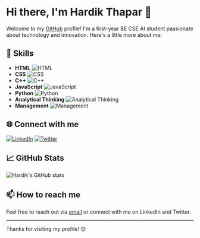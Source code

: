 # Hi there, I'm Hardik Thapar 👋

Welcome to my [GitHub](https://github.com/) profile! I'm a first-year BE CSE AI student passionate about technology and innovation. Here's a little more about me:

## 🚀 Skills

- **HTML** ![HTML](https://progress-bar.dev/80/) <!-- Adjust the percentage to reflect your proficiency -->
- **CSS** ![CSS](https://progress-bar.dev/75/) <!-- Adjust the percentage to reflect your proficiency -->
- **C++** ![C++](https://progress-bar.dev/70/) <!-- Adjust the percentage to reflect your proficiency -->
- **JavaScript** ![JavaScript](https://progress-bar.dev/65/) <!-- Adjust the percentage to reflect your proficiency -->
- **Python** ![Python](https://progress-bar.dev/60/) <!-- Adjust the percentage to reflect your proficiency -->
- **Analytical Thinking** ![Analytical Thinking](https://progress-bar.dev/85/) <!-- Adjust the percentage to reflect your proficiency -->
- **Management** ![Management](https://progress-bar.dev/70/) <!-- Adjust the percentage to reflect your proficiency -->

## 🌐 Connect with me

[![LinkedIn](https://img.shields.io/badge/LinkedIn-0077B5?style=for-the-badge&logo=linkedin&logoColor=white)]() <!-- Replace 'your-linkedin-profile' with your actual LinkedIn profile URL -->
[![Twitter](https://img.shields.io/badge/Twitter-1DA1F2?style=for-the-badge&logo=twitter&logoColor=white)]()<!-- Replace 'your-twitter-handle' with your actual Twitter handle -->

## 📈 GitHub Stats

![Hardik's GitHub stats](https://github-readme-stats.vercel.app/api?username=hardik-thapar&show_icons=true&theme=radical) <!-- Replace 'your-github-username' with your actual GitHub username -->

## 📫 How to reach me

Feel free to reach out via [email](mailto:hardikthapar1@gmail.com) <!-- Replace 'your-email@example.com' with your actual email address if you want to include it --> or connect with me on LinkedIn and Twitter.

---

Thanks for visiting my profile! 😊
